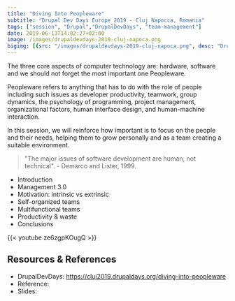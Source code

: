 ```yaml
---
title: "Diving Into Peopleware"
subtitle: "Drupal Dev Days Europe 2019 - Cluj Napocca, Romania"
tags: ["session", "Drupal","DrupalDevDays", "team-management"]
date: 2019-06-13T14:02:27+02:00
image: /images/drupaldevdays-2019-cluj-napoca.png
bigimg: [{src: "/images/drupaldevdays-2019-cluj-napoca.png", desc: "DrupalCon 2020"}]
---
```

The three core aspects of computer technology are: hardware, software and we should not forget the most important one Peopleware. 

Peopleware refers to anything that has to do with the role of people including such issues as developer productivity, teamwork, group dynamics, the psychology of programming, project management, organizational factors, human interface design, and human-machine interaction.

In this session, we will reinforce how important is to focus on the people and their needs, helping them to grow personally and as a team creating a suitable environment. 

> "The major issues of software development are human, not technical". - Demarco and Lister, 1999.

- Introduction
- Management 3.0
- Motivation: intrinsic vs extrinsic
- Self-organized teams
- Multifunctional teams
- Productivity & waste
- Conclusions

{{< youtube ze6zgpKOugQ >}}

## Resources & References
- DrupalDevDays: <https://cluj2019.drupaldays.org/diving-into-peopleware>
- Reference: 
- Slides: 

